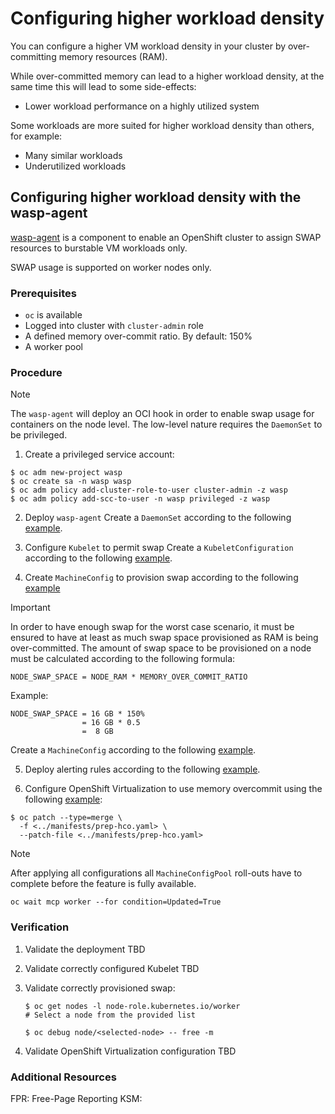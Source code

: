 # Configuring higher workload density

You can configure a higher VM workload density in your cluster
by over-committing memory resources (RAM).

While over-committed memory can lead to a higher workload density, at
the same time this will lead to some side-effects:

- Lower workload performance on a highly utilized system

Some workloads are more suited for higher workload density than
others, for example:

- Many similar workloads
- Underutilized workloads

## Configuring higher workload density with the wasp-agent

[wasp-agent] is a component to enable an OpenShift cluster to assign
SWAP resources to burstable VM workloads only.

SWAP usage is supported on worker nodes only.

### Prerequisites

* `oc` is available
* Logged into cluster with `cluster-admin` role
* A defined memory over-commit ratio. By default: 150%
* A worker pool

### Procedure

> [!NOTE]
> The `wasp-agent` will deploy an OCI hook in order to enable
> swap usage for containers on the node level.
> The low-level nature requires the `DaemonSet` to be privileged.

1. Create a privileged service account:

```console
$ oc adm new-project wasp
$ oc create sa -n wasp wasp
$ oc adm policy add-cluster-role-to-user cluster-admin -z wasp
$ oc adm policy add-scc-to-user -n wasp privileged -z wasp
```

2. Deploy `wasp-agent`
   Create a `DaemonSet` according to the following
   [example](../manifests/ds.yaml).

3. Configure `Kubelet` to permit swap
   Create a `KubeletConfiguration` according to the following
   [example](../manifests/kubelet-configuration-with-swap.yaml).

4. Create `MachineConfig` to provision swap according to the following [example](../manifests/machineconfig-add-swap.yaml)

> [!IMPORTANT]
> In order to have enough swap for the worst case scenario, it must
> be ensured to have at least as much swap space provisioned as RAM
> is being over-committed.
> The amount of swap space to be provisioned on a node must
> be calculated according to the following formula:
>
>     NODE_SWAP_SPACE = NODE_RAM * MEMORY_OVER_COMMIT_RATIO
>
> Example:
>
>     NODE_SWAP_SPACE = 16 GB * 150%
>                     = 16 GB * 0.5
>                     =  8 GB

   Create a `MachineConfig` according to the following
   [example](../manifests/machineconfig-add-swap.yaml).

5. Deploy alerting rules according to the following
   [example](../manifests/prometheus-rules.yaml).

6. Configure OpenShift Virtualization to use memory overcommit using
   the following [example](../manifests/prep-hco.yaml):

```console
$ oc patch --type=merge \
  -f <../manifests/prep-hco.yaml> \
  --patch-file <../manifests/prep-hco.yaml>
```

> [!NOTE]
> After applying all configurations all `MachineConfigPool`
> roll-outs have to complete before the feature is fully available.
>
>     oc wait mcp worker --for condition=Updated=True
>

### Verification

1. Validate the deployment
   TBD
2. Validate correctly configured Kubelet
   TBD
3. Validate correctly provisioned swap:

       $ oc get nodes -l node-role.kubernetes.io/worker
       # Select a node from the provided list

       $ oc debug node/<selected-node> -- free -m

4. Validate OpenShift Virtualization configuration
   TBD

### Additional Resources

[wasp-agent]: https://github.com/openshift-virtualization/wasp-agent
FPR: Free-Page Reporting
KSM:
